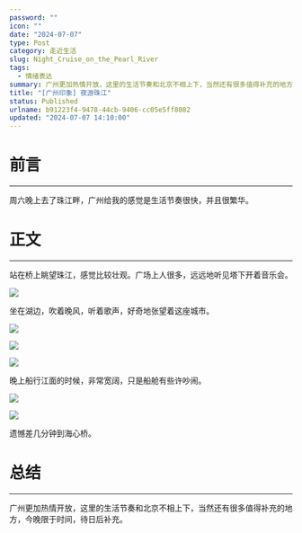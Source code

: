 ```yaml
---
password: ""
icon: ""
date: "2024-07-07"
type: Post
category: 走近生活
slug: Night_Cruise_on_the_Pearl_River
tags:
  - 情绪表达
summary: 广州更加热情开放，这里的生活节奏和北京不相上下，当然还有很多值得补充的地方，今晚限于时间，待日后补充。
title: "[广州印象] 夜游珠江"
status: Published
urlname: b91223f4-9478-44cb-9406-cc05e5ff8082
updated: "2024-07-07 14:10:00"
---
```


# 前言

---

周六晚上去了珠江畔，广州给我的感觉是生活节奏很快，并且很繁华。

# 正文

---

站在桥上眺望珠江，感觉比较壮观。广场上人很多，远远地听见塔下开着音乐会。

![](https://bu.dusays.com/2024/07/07/668aa074e2249.jpeg)

坐在湖边，吹着晚风，听着歌声，好奇地张望着这座城市。

![](https://bu.dusays.com/2024/07/07/668aa0772f687.jpeg)

![](https://bu.dusays.com/2024/07/07/668aa078c6889.jpeg)

![](https://bu.dusays.com/2024/07/07/668aa07b3c6de.jpeg)

晚上船行江面的时候，非常宽阔，只是船舱有些许吵闹。

![](https://bu.dusays.com/2024/07/07/668aa07cdfb0c.jpeg)

![](https://bu.dusays.com/2024/07/07/668aa07e51d25.jpeg)

遗憾差几分钟到海心桥。

# 总结

---

广州更加热情开放，这里的生活节奏和北京不相上下，当然还有很多值得补充的地方，今晚限于时间，待日后补充。
